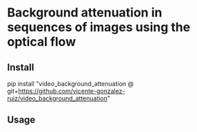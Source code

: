 # Background attenuation in sequences of images using the optical flow

## Install

pip install "video_background_attenuation @ git+https://github.com/vicente-gonzalez-ruiz/video_background_attenuation"

## Usage
